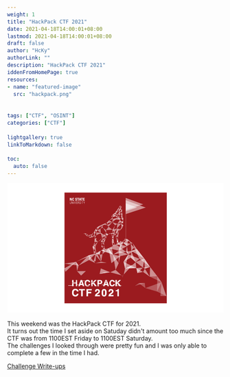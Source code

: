 ```yaml
---
weight: 1
title: "HackPack CTF 2021"
date: 2021-04-18T14:00:01+08:00
lastmod: 2021-04-18T14:00:01+08:00
draft: false
author: "HcKy"
authorLink: ""
description: "HackPack CTF 2021"
iddenFromHomePage: true
resources:
- name: "featured-image"
  src: "hackpack.png"

  
tags: ["CTF", "OSINT"]
categories: ["CTF"]

lightgallery: true
linkToMarkdown: false

toc:
  auto: false
---
```


<div style="text-align:center"><a href="https://ctf2021.hackpack.club/"><img src="hackpack.png"></a></div>  

This weekend was the HackPack CTF for 2021.  
It turns out the time I set aside on Satuday didn't amount too much since the CTF was from 1100EST Friday to 1100EST Saturday.  
The challenges I looked through were pretty fun and I was only able to complete a few in the time I had.  

[Challenge Write-ups](/hackpack)


